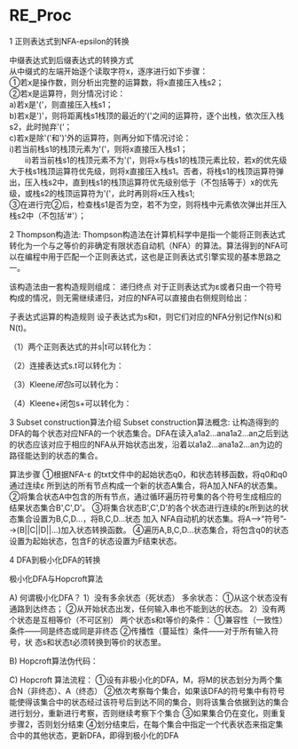 # RE_Proc  

1 正则表达式到NFA-epsilon的转换  

中缀表达式到后缀表达式的转换方式  
从中缀式的左端开始逐个读取字符x，逐序进行如下步骤：  
①若x是操作数，则分析出完整的运算数，将x直接压入栈s2；  
②若x是运算符，则分情况讨论：  
a)若x是'('，则直接压入栈s1；  
b)若x是')'，则将距离栈s1栈顶的最近的'('之间的运算符，逐个出栈，依次压入栈s2，此时抛弃'(‘；  
c)若x是除'('和')'外的运算符，则再分如下情况讨论：  
i)若当前栈s1的栈顶元素为'('，则将x直接压入栈s1；  
　　ii)若当前栈s1的栈顶元素不为'('，则将x与栈s1的栈顶元素比较，若x的优先级大于栈s1栈顶运算符优先级，则将x直接压入栈s1。否者，将栈s1的栈顶运算符弹出，压入栈s2中，直到栈s1的栈顶运算符优先级别低于（不包括等于）x的优先级，或栈s2的栈顶运算符为'('，此时再则将x压入栈s1;  
③在进行完②后，检查栈s1是否为空，若不为空，则将栈中元素依次弹出并压入栈s2中（不包括'#'）；  

2 Thompson构造法:
Thompson构造法在计算机科学中是指一个能将正则表达式转化为一个与之等价的非确定有限状态自动机（NFA）的算法。算法得到的NFA可以在编程中用于匹配一个正则表达式，这也是正则表达式引擎实现的基本思路之一。

该构造法由一套构造规则组成：
递归终点
        对于正则表达式为ε或者只由一个符号构成的情况，则无需继续递归，对应的NFA可以直接由右侧规则给出：


子表达式运算的构造规则
设子表达式为s和t，则它们对应的NFA分别记作N(s)和N(t)。

（1）两个正则表达式的并s|t可以转化为：
 
（2）连接表达式s.t可以转化为：
 
（3）Kleene*闭包s*可以转化为：  
 
（4）Kleene+闭包s+可以转化为：

3 Subset construction算法介绍
Subset construction算法概念:
让构造得到的DFA的每个状态对应NFA的一个状态集合。DFA在读入a1a2...ana1a2...an之后到达的状态应该对应于相应的NFA从开始状态出发，沿着以a1a2...ana1a2...an为边的路径能达到的状态的集合。

算法步骤
①根据NFA-ε 的txt文件中的起始状态q0，和状态转移函数，将q0和q0通过连续ε 所到达的所有节点构成一个新的状态A集合，将A加入NFA的状态集。
②将集合状态A中包含的所有节点，通过循环遍历符号集的各个符号生成相应的结果状态集合B',C',D'。
③将集合状态B',C',D'的各个状态进行连续的ε所到达的状态集合设置为B,C,D...，将B,C,D...状态 加入 NFA自动机的状态集。将A-->“符号”-->(B||C||D||...)加入状态转换函数。
④遍历A,B,C,D...状态集合，将包含q0的状态设置为起始状态，包含F的状态设置为F结束状态。

 
4 DFA到极小化DFA的转换

极小化DFA与Hopcroft算法

A) 何谓极小化DFA？
1）没有多余状态（死状态）
      多余状态：
          ①从这个状态没有通路到达终态；
          ②从开始状态出发，任何输入串也不能到达的状态。
2）没有两个状态是互相等价（不可区别）
      两个状态s和t等价的条件：
          ①兼容性（一致性）条件——同是终态或同是非终态
          ②传播性（蔓延性）条件——对于所有输入符号，状     态s和状态t必须转换到等价的状态里。

B) Hopcroft算法伪代码：
 

C) Hopcroft 算法流程：
①设有非极小化的DFA，M，将M的状态划分为两个集合N（非终态）、A（终态）
②依次考察每个集合，如果该DFA的符号集中有符号能使得该集合中的状态经过该符号后到达不同的集合，则将该集合依据到达的集合进行划分，重新进行考察，否则继续考察下个集合
③如果集合仍在变化，则重复步骤2，否则划分结束
④划分结束后，在每个集合中指定一个代表状态来指定集合中的其他状态，更新DFA，即得到极小化的DFA

